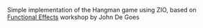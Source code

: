 Simple implementation of the Hangman game using ZIO, based on [Functional Effects](https://github.com/jdegoes/functional-effects/blob/master/src/main/scala/net/degoes/zio/09-games.scala#L45) workshop by John De Goes
